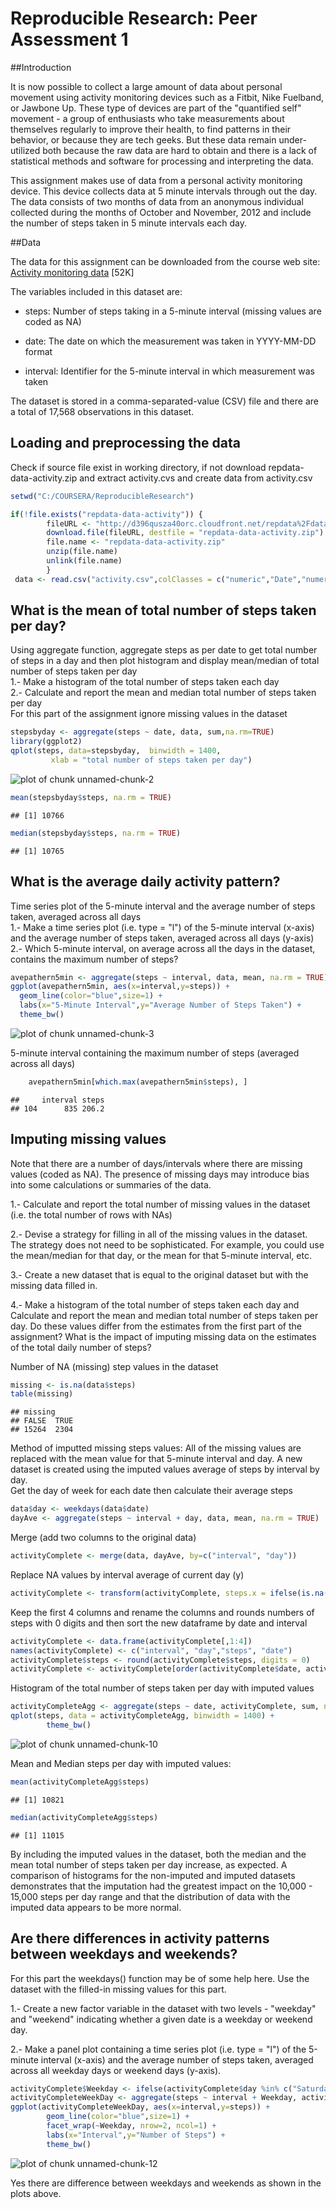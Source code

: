 # Reproducible Research: Peer Assessment 1

##Introduction

It is now possible to collect a large amount of data about personal movement using activity monitoring devices such as a Fitbit, Nike Fuelband, or Jawbone Up. These type of devices are part of the "quantified self" movement - a group of enthusiasts who take measurements about themselves regularly to improve their health, to find patterns in their behavior, or because they are tech geeks. But these data remain under-utilized both because the raw data are hard to obtain and there is a lack of statistical methods and software for processing and interpreting the data.

This assignment makes use of data from a personal activity monitoring device. This device collects data at 5 minute intervals through out the day. The data consists of two months of data from an anonymous individual collected during the months of October and November, 2012 and include the number of steps taken in 5 minute intervals each day.

##Data

The data for this assignment can be downloaded from the course web site: [Activity monitoring data](https://d396qusza40orc.cloudfront.net/repdata%2Fdata%2Factivity.zip) [52K]  

The variables included in this dataset are:

- steps: Number of steps taking in a 5-minute interval (missing values are coded as NA)

- date: The date on which the measurement was taken in YYYY-MM-DD format

- interval: Identifier for the 5-minute interval in which measurement was taken

The dataset is stored in a comma-separated-value (CSV) file and there are a total of 17,568 observations in this dataset.


## Loading and preprocessing the data
Check if source file exist in working directory, if not download repdata-data-activity.zip
and extract activity.cvs and create data from activity.csv

```r
setwd("C:/COURSERA/ReproducibleResearch")

if(!file.exists("repdata-data-activity")) {
        fileURL <- "http://d396qusza40orc.cloudfront.net/repdata%2Fdata%2Factivity.zip"
        download.file(fileURL, destfile = "repdata-data-activity.zip")
        file.name <- "repdata-data-activity.zip"
        unzip(file.name)
        unlink(file.name)
        }
 data <- read.csv("activity.csv",colClasses = c("numeric","Date","numeric"))
```

## What is the mean of total number of steps taken per day?
 Using aggregate function,
 aggregate steps as per date to get total number of steps in a day and then plot histogram
 and display mean/median of total number of steps taken per day  
1.- Make a histogram of the total number of steps taken each day  
2.- Calculate and report the mean and median total number of steps taken per day    
For this part of the assignment ignore missing values in the dataset
 

```r
stepsbyday <- aggregate(steps ~ date, data, sum,na.rm=TRUE)
library(ggplot2)
qplot(steps, data=stepsbyday,  binwidth = 1400,
         xlab = "total number of steps taken per day")
```

![plot of chunk unnamed-chunk-2](./PA1_template_files/figure-html/unnamed-chunk-2.png) 

```r
mean(stepsbyday$steps, na.rm = TRUE)
```

```
## [1] 10766
```

```r
median(stepsbyday$steps, na.rm = TRUE)
```

```
## [1] 10765
```



## What is the average daily activity pattern?
Time series plot of the 5-minute interval and the average number of steps taken, 
 averaged across all days  
1.-  Make a time series plot (i.e. type = "l") of the 5-minute interval (x-axis) and the average number of steps taken, averaged across all days (y-axis)  
2.- Which 5-minute interval, on average across all the days in the dataset, contains the maximum number of steps?

```r
avepathern5min <- aggregate(steps ~ interval, data, mean, na.rm = TRUE)
ggplot(avepathern5min, aes(x=interval,y=steps)) + 
  geom_line(color="blue",size=1) +  
  labs(x="5-Minute Interval",y="Average Number of Steps Taken") +
  theme_bw()
```

![plot of chunk unnamed-chunk-3](./PA1_template_files/figure-html/unnamed-chunk-3.png) 


5-minute interval containing the maximum number of steps (averaged across all days)

```r
    avepathern5min[which.max(avepathern5min$steps), ]
```

```
##     interval steps
## 104      835 206.2
```


## Imputing missing values
Note that there are a number of days/intervals where there are missing values (coded as NA). The presence of missing days may introduce bias into some calculations or summaries of the data.

1.- Calculate and report the total number of missing values in the dataset (i.e. the total number of rows with NAs)

2.- Devise a strategy for filling in all of the missing values in the dataset. The strategy does not need to be sophisticated. For example, you could use the mean/median for that day, or the mean for that 5-minute interval, etc.

3.- Create a new dataset that is equal to the original dataset but with the missing data filled in.

4.- Make a histogram of the total number of steps taken each day and Calculate and report the mean and median total number of steps taken per day. Do these values differ from the estimates from the first part of the assignment? What is the impact of imputing missing data on the estimates of the total daily number of steps?

Number of NA (missing) step values in the dataset

```r
missing <- is.na(data$steps)
table(missing)
```

```
## missing
## FALSE  TRUE 
## 15264  2304
```

Method of imputted missing steps values: All of the missing values are replaced with the mean value for that 5-minute interval and day.
A new dataset is created using the imputed values average of steps by interval by day.  
Get the day of week for each date then calculate their average steps

```r
data$day <- weekdays(data$date)
dayAve <- aggregate(steps ~ interval + day, data, mean, na.rm = TRUE) 
```
Merge (add two columns to the original data)

```r
activityComplete <- merge(data, dayAve, by=c("interval", "day"))
```
Replace NA values by interval average of current day (y)

```r
activityComplete <- transform(activityComplete, steps.x = ifelse(is.na(steps.x),steps.y,steps.x))
```
Keep the first 4 columns and rename the columns and rounds numbers of steps with 0 digits and then sort the new dataframe by date and interval

```r
activityComplete <- data.frame(activityComplete[,1:4])
names(activityComplete) <- c("interval", "day","steps", "date")
activityComplete$steps <- round(activityComplete$steps, digits = 0)
activityComplete <- activityComplete[order(activityComplete$date, activityComplete$interval),]
```

Histogram of the total number of steps taken per day with imputed values

```r
activityCompleteAgg <- aggregate(steps ~ date, activityComplete, sum, na.rm = TRUE)
qplot(steps, data = activityCompleteAgg, binwidth = 1400) +
        theme_bw()
```

![plot of chunk unnamed-chunk-10](./PA1_template_files/figure-html/unnamed-chunk-10.png) 


Mean and Median steps per day with imputed values:

```r
mean(activityCompleteAgg$steps)
```

```
## [1] 10821
```

```r
median(activityCompleteAgg$steps)
```

```
## [1] 11015
```


By including the imputed values in the dataset, both the median and the mean total number of 
steps taken per day increase, as expected. 
A comparison of histograms for the non-imputed and imputed datasets demonstrates that the 
imputation had the greatest impact on the 10,000 - 15,000 steps per day range and that the 
 distribution of data with the imputed data appears to be more normal.




## Are there differences in activity patterns between weekdays and weekends?
For this part the weekdays() function may be of some help here. Use the dataset with the filled-in missing values for this part.

1.- Create a new factor variable in the dataset with two levels - "weekday" and "weekend" indicating whether a given date is a weekday or weekend day.

2.- Make a panel plot containing a time series plot (i.e. type = "l") of the 5-minute interval (x-axis) and the average number of steps taken, averaged across all weekday days or weekend days (y-axis).

```r
activityComplete$Weekday <- ifelse(activityComplete$day %in% c("Saturday", "Sunday"),"Weekend", "Weekday")
activityCompleteWeekDay <- aggregate(steps ~ interval + Weekday, activityComplete, mean)
ggplot(activityCompleteWeekDay, aes(x=interval,y=steps)) + 
        geom_line(color="blue",size=1) + 
        facet_wrap(~Weekday, nrow=2, ncol=1) + 
        labs(x="Interval",y="Number of Steps") +
        theme_bw()
```

![plot of chunk unnamed-chunk-12](./PA1_template_files/figure-html/unnamed-chunk-12.png) 
 
 
 Yes there are difference between weekdays and weekends as shown in the plots above.
